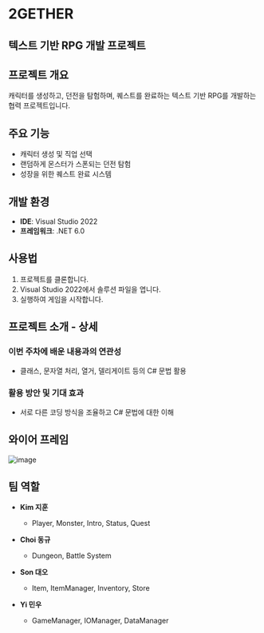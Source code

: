 # 2GETHER 
## 텍스트 기반 RPG 개발 프로젝트

## 프로젝트 개요
캐릭터를 생성하고, 던전을 탐험하며, 퀘스트를 완료하는 텍스트 기반 RPG를 개발하는 협력 프로젝트입니다.

## 주요 기능
- 캐릭터 생성 및 직업 선택
- 랜덤하게 몬스터가 스폰되는 던전 탐험
- 성장을 위한 퀘스트 완료 시스템

## 개발 환경
- **IDE**: Visual Studio 2022
- **프레임워크**: .NET 6.0

## 사용법
1. 프로젝트를 클론합니다.
2. Visual Studio 2022에서 솔루션 파일을 엽니다.
3. 실행하여 게임을 시작합니다.


## 프로젝트 소개 - 상세

### 이번 주차에 배운 내용과의 연관성
- 클래스, 문자열 처리, 열거, 델리게이트 등의 C# 문법 활용

### 활용 방안 및 기대 효과
- 서로 다른 코딩 방식을 조율하고 C# 문법에 대한 이해


## 와이어 프레임
![image](https://github.com/user-attachments/assets/7f8ddcc1-3609-4452-8446-49a8763d6df5)


## 팀 역할

- **Kim 지훈**
  - Player, Monster, Intro, Status, Quest

- **Choi 동규**
  - Dungeon, Battle System

- **Son 대오**
  - Item, ItemManager, Inventory, Store

- **Yi 민우**
  - GameManager, IOManager, DataManager




